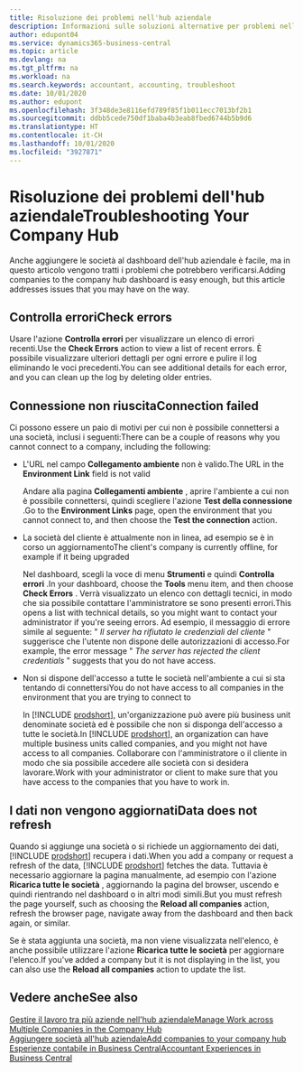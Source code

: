 ```yaml
---
title: Risoluzione dei problemi nell'hub aziendale
description: Informazioni sulle soluzioni alternative per problemi nell'hub aziendale in Dynamics 365 Business Central.
author: edupont04
ms.service: dynamics365-business-central
ms.topic: article
ms.devlang: na
ms.tgt_pltfrm: na
ms.workload: na
ms.search.keywords: accountant, accounting, troubleshoot
ms.date: 10/01/2020
ms.author: edupont
ms.openlocfilehash: 3f348de3e8116efd789f85f1b011ecc7013bf2b1
ms.sourcegitcommit: ddbb5cede750df1baba4b3eab8fbed6744b5b9d6
ms.translationtype: HT
ms.contentlocale: it-CH
ms.lasthandoff: 10/01/2020
ms.locfileid: "3927871"
---
```

# <a name="troubleshooting-your-company-hub"></a><span data-ttu-id="b97d8-103">Risoluzione dei problemi dell'hub aziendale</span><span class="sxs-lookup"><span data-stu-id="b97d8-103">Troubleshooting Your Company Hub</span></span>

<span data-ttu-id="b97d8-104">Anche aggiungere le società al dashboard dell'hub aziendale è facile, ma in questo articolo vengono tratti i problemi che potrebbero verificarsi.</span><span class="sxs-lookup"><span data-stu-id="b97d8-104">Adding companies to the company hub dashboard is easy enough, but this article addresses issues that you may have on the way.</span></span>  

## <a name="check-errors"></a><span data-ttu-id="b97d8-105">Controlla errori</span><span class="sxs-lookup"><span data-stu-id="b97d8-105">Check errors</span></span>

<span data-ttu-id="b97d8-106">Usare l'azione **Controlla errori** per visualizzare un elenco di errori recenti.</span><span class="sxs-lookup"><span data-stu-id="b97d8-106">Use the **Check Errors** action to view a list of recent errors.</span></span> <span data-ttu-id="b97d8-107">È possibile visualizzare ulteriori dettagli per ogni errore e pulire il log eliminando le voci precedenti.</span><span class="sxs-lookup"><span data-stu-id="b97d8-107">You can see additional details for each error, and you can clean up the log by deleting older entries.</span></span>  

## <a name="connection-failed"></a><span data-ttu-id="b97d8-108">Connessione non riuscita</span><span class="sxs-lookup"><span data-stu-id="b97d8-108">Connection failed</span></span>

<span data-ttu-id="b97d8-109">Ci possono essere un paio di motivi per cui non è possibile connettersi a una società, inclusi i seguenti:</span><span class="sxs-lookup"><span data-stu-id="b97d8-109">There can be a couple of reasons why you cannot connect to a company, including the following:</span></span>

- <span data-ttu-id="b97d8-110">L'URL nel campo **Collegamento ambiente** non è valido.</span><span class="sxs-lookup"><span data-stu-id="b97d8-110">The URL in the **Environment Link** field is not valid</span></span>  

  <span data-ttu-id="b97d8-111">Andare alla pagina **Collegamenti ambiente** , aprire l'ambiente a cui non è possibile connettersi, quindi scegliere l'azione **Test della connessione** .</span><span class="sxs-lookup"><span data-stu-id="b97d8-111">Go to the **Environment Links** page, open the environment that you cannot connect to, and then choose the **Test the connection** action.</span></span>  
- <span data-ttu-id="b97d8-112">La società del cliente è attualmente non in linea, ad esempio se è in corso un aggiornamento</span><span class="sxs-lookup"><span data-stu-id="b97d8-112">The client's company is currently offline, for example if it being upgraded</span></span>

  <span data-ttu-id="b97d8-113">Nel dashboard, scegli la voce di menu **Strumenti** e quindi **Controlla errori** .</span><span class="sxs-lookup"><span data-stu-id="b97d8-113">In your dashboard, choose the **Tools** menu item, and then choose **Check Errors** .</span></span> <span data-ttu-id="b97d8-114">Verrà visualizzato un elenco con dettagli tecnici, in modo che sia possibile contattare l'amministratore se sono presenti errori.</span><span class="sxs-lookup"><span data-stu-id="b97d8-114">This opens a list with technical details, so you might want to contact your administrator if you're seeing errors.</span></span> <span data-ttu-id="b97d8-115">Ad esempio, il messaggio di errore simile al seguente: " *Il server ha rifiutato le credenziali del cliente* " suggerisce che l'utente non dispone delle autorizzazioni di accesso.</span><span class="sxs-lookup"><span data-stu-id="b97d8-115">For example, the error message " *The server has rejected the client credentials* " suggests that you do not have access.</span></span>  
- <span data-ttu-id="b97d8-116">Non si dispone dell'accesso a tutte le società nell'ambiente a cui si sta tentando di connettersi</span><span class="sxs-lookup"><span data-stu-id="b97d8-116">You do not have access to all companies in the environment that you are trying to connect to</span></span>

  <span data-ttu-id="b97d8-117">In [!INCLUDE [prodshort](includes/prodshort.md)], un'organizzazione può avere più business unit denominate società ed è possibile che non si disponga dell'accesso a tutte le società.</span><span class="sxs-lookup"><span data-stu-id="b97d8-117">In [!INCLUDE [prodshort](includes/prodshort.md)], an organization can have multiple business units called companies, and you might not have access to all companies.</span></span> <span data-ttu-id="b97d8-118">Collaborare con l'amministratore o il cliente in modo che sia possibile accedere alle società con si desidera lavorare.</span><span class="sxs-lookup"><span data-stu-id="b97d8-118">Work with your administrator or client to make sure that you have access to the companies that you have to work in.</span></span>  

## <a name="data-does-not-refresh"></a><span data-ttu-id="b97d8-119">I dati non vengono aggiornati</span><span class="sxs-lookup"><span data-stu-id="b97d8-119">Data does not refresh</span></span>

<span data-ttu-id="b97d8-120">Quando si aggiunge una società o si richiede un aggiornamento dei dati, [!INCLUDE [prodshort](includes/prodshort.md)] recupera i dati.</span><span class="sxs-lookup"><span data-stu-id="b97d8-120">When you add a company or request a refresh of the data, [!INCLUDE [prodshort](includes/prodshort.md)] fetches the data.</span></span> <span data-ttu-id="b97d8-121">Tuttavia è necessario aggiornare la pagina manualmente, ad esempio con l'azione **Ricarica tutte le società** , aggiornando la pagina del browser, uscendo e quindi rientrando nel dashboard o in altri modi simili.</span><span class="sxs-lookup"><span data-stu-id="b97d8-121">But you must refresh the page yourself, such as choosing the **Reload all companies** action, refresh the browser page, navigate away from the dashboard and then back again, or similar.</span></span>  

<span data-ttu-id="b97d8-122">Se è stata aggiunta una società, ma non viene visualizzata nell'elenco, è anche possibile utilizzare l'azione **Ricarica tutte le società** per aggiornare l'elenco.</span><span class="sxs-lookup"><span data-stu-id="b97d8-122">If you've added a company but it is not displaying in the list, you can also use the **Reload all companies** action to update the list.</span></span>

## <a name="see-also"></a><span data-ttu-id="b97d8-123">Vedere anche</span><span class="sxs-lookup"><span data-stu-id="b97d8-123">See also</span></span>

[<span data-ttu-id="b97d8-124">Gestire il lavoro tra più aziende nell'hub aziendale</span><span class="sxs-lookup"><span data-stu-id="b97d8-124">Manage Work across Multiple Companies in the Company Hub</span></span>](company-hub.md)  
[<span data-ttu-id="b97d8-125">Aggiungere società all'hub aziendale</span><span class="sxs-lookup"><span data-stu-id="b97d8-125">Add companies to your company hub</span></span>](company-hub-add-company.md)  
[<span data-ttu-id="b97d8-126">Esperienze contabile in Business Central</span><span class="sxs-lookup"><span data-stu-id="b97d8-126">Accountant Experiences in Business Central</span></span>](finance-accounting.md)  
